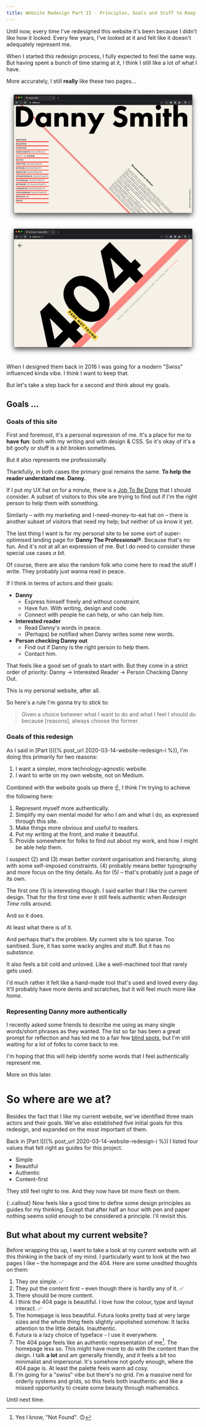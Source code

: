 ```yaml
---
title: Website Redesign Part II - Principles, Goals and Stuff to Keep
---
```


Until now, every time I've redesigned this website it's been because I didn't like how it looked. Every few years, I've looked at it and felt like it doesn't adequately represent me.

When I started _this_ redesign process, I fully expected to feel the same way. But having spent a bunch of time staring at it, I think I still like a lot of what I have.

More accurately, I still **really** like these two pages...

![](/uploads/2020-03-17-dasmith1.png)
![](/uploads/2020-03-17-dasmith2.png)

When I designed them back in 2016 I was going for a modern "Swiss" influenced kinda vibe. I think I want to keep that.

But let's take a step back for a second and think about my goals.

## Goals ...

### Goals of this site

First and foremost, it's a personal expression of me. It's a place for me to **have fun**: both with my writing and with design & CSS. So it's okay of it's a bit goofy or stuff is a bit broken sometimes.

But it also represents me professionally.

Thankfully, in both cases the primary goal remains the same. **To help the reader understand me. Danny.**

If I put my UX hat on for a minute, there is a [Job To Be Done](https://jtbd.info/) that I should consider. A subset of visitors to this site are trying to find out if I'm the right person to help them with something.

Similarly – with my marketing and I-need-money-to-eat hat on – there is another subset of visitors that need my help; but neither of us know it yet.

The last thing I want is for my personal site to be some sort of super-optimised landing page for **Danny The Professional&reg;**. Because that's no fun. And it's not at all an expression of me. But I do need to consider these special use cases _a bit_.

Of course, there are also the random folk who come here to read the stuff I write. They probably just wanna read in peace.

If I think in terms of actors and their goals:

- **Danny**
  - Express himself freely and without constraint.
  - Have fun. With writing, design and code.
  - Connect with people he can help, or who can help him.
- **Interested reader**
  - Read Danny's words in peace.
  - (Perhaps) be notified when Danny writes some new words.
- **Person checking Danny out**
  - Find out if Danny is the right person to help them.
  - Contact him.

That feels like a good set of goals to start with. But they come in a strict order of priority: Danny &rarr; Interested Reader &rarr; Person Checking Danny Out.

This is my personal website, after all.

So here's a rule I'm gonna try to stick to:

> Given a choice between what I want to do and what I feel I should do because [reasons], always choose the former.

### Goals of this redesign

As I said in [Part I]({% post_url 2020-03-14-website-redesign-i %}), I'm doing this primarily for two reasons:

1. I want a simpler, more technology-agnostic website.
2. I want to write on my own website, not on Medium.

Combined with the website goals up there ☝️, I think I'm trying to achieve the following here:

1. Represent myself more authentically.
2. Simplify my own mental model for who I am and what I do, as expressed through this site.
3. Make things more obvious and useful to readers.
4. Put my writing at the front, and make it beautiful.
5. Provide somewhere for folks to find out about my work, and how I might be able help them.

I suspect (2) and (3) mean better content organisation and hierarchy, along with some self-imposed constraints. (4) probably means better typography and more focus on the tiny details. As for (5) – that's probably just a page of its own.

The first one (1) is interesting though. I said earlier that I like the current design. That for the first time ever it still feels authentic when _Redesign Time_ rolls around.

And so it does.

At least what there is of it.

And perhaps that's the problem. My current site is too sparse. Too sanitised. Sure, it has some wacky angles and stuff. But it has no _substance_.

It also feels a bit cold and unloved. Like a well-machined tool that rarely gets used.

I'd much rather it felt like a hand-made tool that's used and loved every day. It'll probably have more dents and scratches, but it will feel much more like _home_.

### Representing Danny more authentically

I recently asked some friends to describe me using as many single words/short phrases as they wanted. The list so far has been a great prompt for reflection and has led me to a fair few [blind spots](https://www.habitsforwellbeing.com/whats-your-blindspot/), but I'm still waiting for a lot of folks to come back to me.

I'm hoping that this will help identify some words that I feel authentically represent me.

More on this later.

# So where are we at?

Besides the fact that I like my current website, we've identified three main actors and their goals. We've also established five initial goals for this redesign, and expanded on the most important of them.

Back in [Part I]({% post_url 2020-03-14-website-redesign-i %}) I listed four values that felt right as guides for this project.

- Simple
- Beautiful
- Authentic
- Content-first

They still feel right to me. And they now have bit more flesh on them.

{:.callout}
Now feels like a good time to define some design principles as guides for my thinking. Except that after half an hour with pen and paper nothing seems solid enough to be considered a principle. I'll revisit this.

## But what about my current website?

Before wrapping this up, I want to take a look at my current website with all this thinking in the back of my mind. I particularly want to look at the two pages I like – the homepage and the 404. Here are some unedited thoughts on them:

1. They _are_ simple. ✅
2. They put the content first – even though there is hardly any of it. ✅
3. There should be more content.
4. I think the 404 page is beautiful. I love how the colour, type and layout interact. ✅
5. The homepage is less beautiful. Futura looks pretty bad at very large sizes and the whole thing feels slightly unpolished somehow. It lacks attention to the little details. Inauthentic.
6. Futura is a lazy choice of typeface - I use it everywhere.
7. The 404 page feels like an authentic representation of me[^1]. The homepage less so. This might have more to do with the content than the deign. I talk **a lot** and am generally friendly, and it feels a bit too minimalist and impersonal. It's somehow not goofy enough, where the 404 page is. At least the palette feels warm ad cosy.
8. I'm going for a "swiss" vibe but there's no grid. I'm a massive nerd for orderly systems and grids, so this feels both inauthentic and like a missed opportunity to create some beauty through mathematics.

Until next time.

[^1]: Yes I know, "Not Found". 🙃
